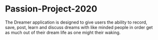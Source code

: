 # Passion-Project-2020

The Dreamer application is designed to give users the ability to record, save, post, learn and discuss dreams with like minded people in order get as much out of their dream life as one might their waking.

